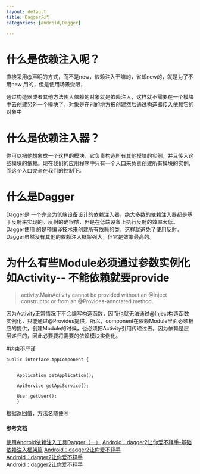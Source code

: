 ```yaml
---
layout: default
title: Dagger入门
categories: [android,Dagger]

---
```

 
#   什么是依赖注入呢？

直接采用@声明的方式，而不是new，依赖注入干嘛的，省却new的，就是为了不用new 用的，但是使用场景受限，

通过构造器或者其他方法传入依赖的对象就是依赖注入，这样就不需要在一个模块中去创建另外一个模块了。对象是在别的地方被创建然后通过构造器传入依赖它的对象中

# 什么是依赖注入器？

你可以把他想象成一个这样的模块，它负责构造所有其他模块的实例，并且传入这些模块的依赖。现在我们的应用程序中只有一个入口来负责创建所有模块的实例，而这个入口完全在我们的控制下。

# 什么是Dagger

Dagger是 一个完全为低端设备设计的依赖注入器。绝大多数的依赖注入器都是基于反射来实现的。反射的确很酷，但是在低端设备上执行反射的效率太低。Dagger使用 的是预编译技术来创建所有依赖的类。这样就避免了使用反射。Dagger虽然没有其他的依赖注入框架强大，但它是效率最高的。

# 为什么有些Module必须通过参数实例化如Activity-- 不能依赖就要provide

> activity.MainActivity cannot be provided without an @Inject constructor or from an @Provides-annotated method.
 
因为Activity正常情况下不会编写构造函数，因而也就无法通过@Inject构造函数实例化，只能通过@Provides提供，所以，component在依赖Module里面必须相应的提供，创建Module的时候，也必须把Activity引用传递过去。因为依赖是层层递归的，因此必要要将需要的依赖模块实例化。

#约束不严谨


	public interface AppComponent {
	
	
	    Application getApplication();
	
	    ApiService getApiService();
	
	    User getUser();
	    }
  
  根据返回值，方法名随便写

#### 参考文档

[使用Android依赖注入工具Dagger（一）](http://www.jcodecraeer.com/a/anzhuokaifa/androidkaifa/2015/0510/2855.html)
[Android：dagger2让你爱不释手-基础依赖注入框架篇](http://www.jianshu.com/p/cd2c1c9f68d4?utm_campaign=maleskine&utm_content=note&utm_medium=reader_share&utm_source=weixin&from=groupmessage&isappinstalled=0)
[Android：dagger2让你爱不释手](http://www.jianshu.com/p/cd2c1c9f68d4)     
[Android：dagger2让你爱不释手](http://www.jianshu.com/p/1d42d2e6f4a5)     
[Android：dagger2让你爱不释手](http://www.jianshu.com/p/65737ac39c44)     
